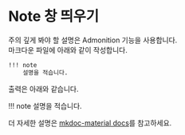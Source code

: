 # Note 창 띄우기

주의 깊게 봐야 할 설명은 Admonition 기능을 사용합니다.  
마크다운 파일에 아래와 같이 작성합니다.

```md
!!! note
    설명을 적습니다.
```

출력은 아래와 같습니다.

!!! note
    설명을 적습니다.

더 자세한 설명은 [mkdoc-material docs](https://squidfunk.github.io/mkdocs-material/reference/admonitions/)를 참고하세요.
